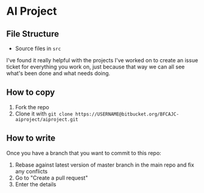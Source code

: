 # AI Project

## File Structure
- Source files in `src`

I've found it really helpful with the projects I've worked on to create an issue ticket for everything you work on, just because that way we can all see what's been done and what needs doing.


## How to copy

1. Fork the repo
2. Clone it with `git clone https://USERNAME@bitbucket.org/BFCAJC-aiproject/aiproject.git`

## How to write

Once you have a branch that you want to commit to this repo:

1. Rebase against latest version of master branch in the main repo and fix any conflicts
2. Go to "Create a pull request"
3. Enter the details
